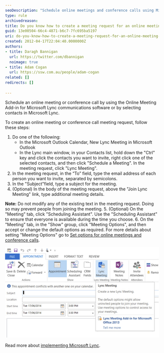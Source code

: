```yaml
---
seoDescription: "Schedule online meetings and conference calls using Microsoft Lync or Outlook with ease."
type: rule
archivedreason: 
title: Do you know how to create a meeting request for an online meeting or conference call?
guid: 13e00504-66c4-4871-b6c7-7fc695ba5197
uri: do-you-know-how-to-create-a-meeting-request-for-an-online-meeting-or-conference-call
created: 2012-04-17T22:04:40.0000000Z
authors:
- title: Daragh Bannigan
  url: https://twitter.com/dbannigan
  noimage: true 
- title: Adam Cogan
  url: https://ssw.com.au/people/adam-cogan
related: []
redirects: []

---
```


Schedule an online meeting or conference call by using the Online Meeting Add-in for Microsoft Lync communications software or by selecting contacts in Microsoft Lync.  
<!--endintro-->

To create an online meeting or conference call meeting request, follow these steps:

1. Do one of the following:
    * In the Microsoft Outlook Calendar, New Lync Meeting in Microsoft Outlook
    * In the Lync main window, in your Contacts list, hold down the "Ctrl" key and click the contacts you want to invite, right click one of the selected contacts, and then click "Schedule a Meeting". In the meeting request, click "Lync Meeting".
2. In the meeting request, in the “To” field, type the email address of each person you want to invite, separated by semicolons.
3. In the "Subject"field, type a subject for the meeting.
4. (Optional) In the body of the meeting request, above the "Join Lync Meeting" link, type additional meeting details. 
      
 **Note:** Do not modify any of the existing text in the meeting request. Doing so may prevent people from joining the meeting.
5. (Optional) On the "Meeting" tab, click "Scheduling Assistant". Use the "Scheduling Assistant" to ensure that everyone is available during the time you choose.
6. On the "Meeting" tab, in the "Show" group, click "Meeting Options", and then accept or change the default options as required. For more details about setting "Meeting Options" go to 
      [Set options for online meetings and conference calls](http://office.microsoft.com/en-us/communicator-help/set-options-for-online-meetings-and-conference-calls-HA102000107.aspx?CTT=5&origin=HA101990914).


![Figure: Creating a Lync Online meeting from outlook.](lync-online-meeting.jpg)  

Read more about     [implementing Microsoft Lync](http://www.ssw.com.au/ssw/Consulting/Lync.aspx).
